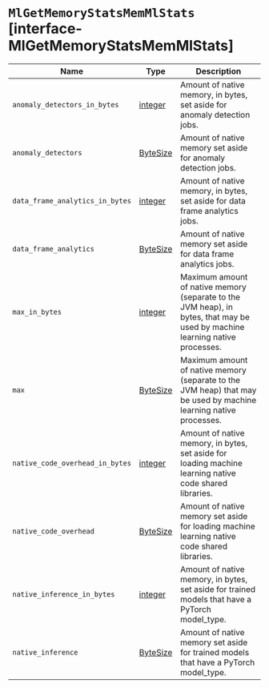 # `MlGetMemoryStatsMemMlStats` [interface-MlGetMemoryStatsMemMlStats]

| Name | Type | Description |
| - | - | - |
| `anomaly_detectors_in_bytes` | [integer](./integer.md) | Amount of native memory, in bytes, set aside for anomaly detection jobs. |
| `anomaly_detectors` | [ByteSize](./ByteSize.md) | Amount of native memory set aside for anomaly detection jobs. |
| `data_frame_analytics_in_bytes` | [integer](./integer.md) | Amount of native memory, in bytes, set aside for data frame analytics jobs. |
| `data_frame_analytics` | [ByteSize](./ByteSize.md) | Amount of native memory set aside for data frame analytics jobs. |
| `max_in_bytes` | [integer](./integer.md) | Maximum amount of native memory (separate to the JVM heap), in bytes, that may be used by machine learning native processes. |
| `max` | [ByteSize](./ByteSize.md) | Maximum amount of native memory (separate to the JVM heap) that may be used by machine learning native processes. |
| `native_code_overhead_in_bytes` | [integer](./integer.md) | Amount of native memory, in bytes, set aside for loading machine learning native code shared libraries. |
| `native_code_overhead` | [ByteSize](./ByteSize.md) | Amount of native memory set aside for loading machine learning native code shared libraries. |
| `native_inference_in_bytes` | [integer](./integer.md) | Amount of native memory, in bytes, set aside for trained models that have a PyTorch model_type. |
| `native_inference` | [ByteSize](./ByteSize.md) | Amount of native memory set aside for trained models that have a PyTorch model_type. |
